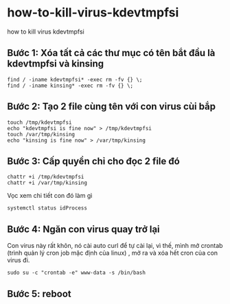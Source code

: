 # how-to-kill-virus-kdevtmpfsi
how to kill virus kdevtmpfsi


## Bước 1: Xóa tất cả các thư mục có tên bắt đầu là kdevtmpfsi và kinsing
```
find / -iname kdevtmpfsi* -exec rm -fv {} \;
find / -iname kinsing* -exec rm -fv {} \;
```

## Bước 2: Tạo 2 file cùng tên với con virus cùi bắp
```
touch /tmp/kdevtmpfsi
echo "kdevtmpfsi is fine now" > /tmp/kdevtmpfsi
touch /var/tmp/kinsing
echo "kinsing is fine now" > /var/tmp/kinsing
```

## Bước 3: Cấp quyền chỉ cho đọc 2 file đó
```
chattr +i /tmp/kdevtmpfsi
chattr +i /var/tmp/kinsing
```


Vọc xem chi tiết con đó làm gì
```
systemctl status idProcess
```
## Bước 4: Ngăn con virus quay trở lại
Con virus này rất khôn, nó cài auto curl để tự cài lại, vì thế, mình mở crontab (trình quản lý cron job mặc định của linux) , mở ra và xóa hết cron của con virus đi.
```
sudo su -c "crontab -e" www-data -s /bin/bash
```

## Bước 5: reboot
